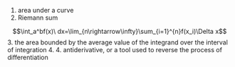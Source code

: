 1. area under a curve
2. Riemann sum

$$\int_a^bf(x)\ dx=\lim_{n\rightarrow\infty}\sum_{i=1}^{n}f(x_i)\Delta x$$
3. the area bounded by the average value of the integrand over the interval of integration
4. 4. antiderivative, or a tool used to reverse the process of differentiation